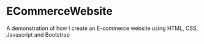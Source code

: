 # ECommerceWebsite
A demonstration of how I create an E-commerce website using HTML, CSS, Javascript and Bootstrap

